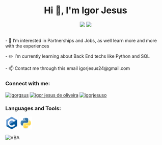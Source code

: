 <h1 align="center">Hi 👋, I'm Igor Jesus</h1>
<div align="center">
  <img height="180em" src="https://github-readme-stats.vercel.app/api?username=JesusIgor&show_icons=true&theme=highcontrast&include_all_commits=true&count_private=true"/>
  <img height="180em" src="https://github-readme-stats.vercel.app/api/top-langs/?username=JesusIgor&layout=compact&langs_count=7&theme=highcontrast"/>
</div>
<br>
<p>- 👀 I’m interested in Partnerships and Jobs, as well learn more and more with the experiences</p>
<p>- ✏️ I’m currently learning about Back End techs like Python and SQL</p>
<p>- 📫 Contact me through this email igorjesus24@gmail.com</p>

<h3 align="left">Connect with me:</h3>
<p align="left">
<a href="https://twitter.com/igorgsus" target="blank"><img align="center" src="https://raw.githubusercontent.com/rahuldkjain/github-profile-readme-generator/master/src/images/icons/Social/twitter.svg" alt="igorgsus" height="30" width="40" /></a>
<a href="https://linkedin.com/in/igor-jesus-de-oliveira-153684157/" target="blank"><img align="center" src="https://raw.githubusercontent.com/rahuldkjain/github-profile-readme-generator/master/src/images/icons/Social/linked-in-alt.svg" alt="igor jesus de oliveira" height="30" width="40" /></a>
<a href="https://instagram.com/igorjesuso" target="blank"><img align="center" src="https://raw.githubusercontent.com/rahuldkjain/github-profile-readme-generator/master/src/images/icons/Social/instagram.svg" alt="igorjesuso" height="30" width="40" /></a>
</p>

<h3 align="left">Languages and Tools:</h3>
<p align="left"> <a target="_blank"> <img src="https://raw.githubusercontent.com/devicons/devicon/master/icons/c/c-original.svg" alt="c" width="40" height="40"/> </a> <a target="_blank"> <img src="https://raw.githubusercontent.com/devicons/devicon/master/icons/python/python-original.svg" alt="python" width="40" height="40"/> </a> </p> <img src="https://img.shields.io/badge/Microsoft_Excel-217346?style=for-the-badge&logo=microsoft-excel&logoColor=white" alt="VBA" width="95" height="40"/> </a> </p>

